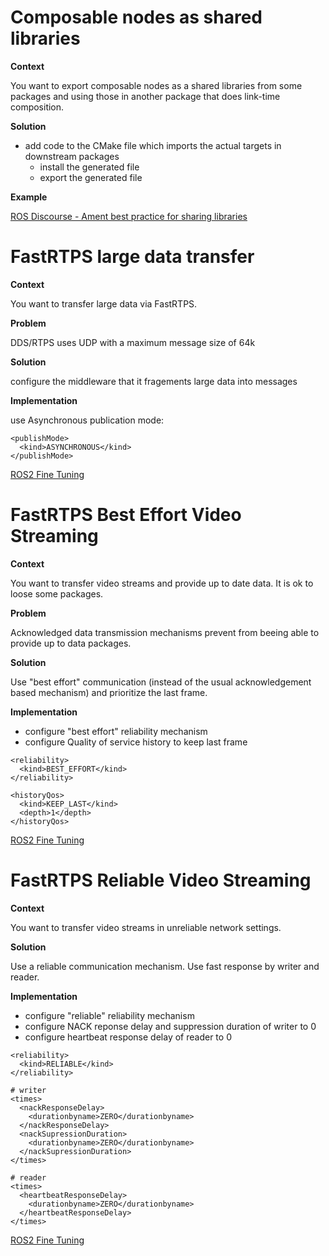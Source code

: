 # Composable nodes as shared libraries

**Context**

You want to export composable nodes as a shared libraries from some packages and using those in another package that does link-time composition.

**Solution**

* add code to the CMake file which imports the actual targets in downstream packages
  * install the generated file
  * export the generated file

**Example**

[ROS Discourse - Ament best practice for sharing libraries](https://discourse.ros.org/t/ament-best-practice-for-sharing-libraries/3602)

# FastRTPS large data transfer

**Context**

You want to transfer large data via FastRTPS.

**Problem**

DDS/RTPS uses UDP with a maximum message size of 64k

**Solution**

configure the middleware that it fragements large data into messages

**Implementation**

use Asynchronous publication mode:

```
<publishMode>
  <kind>ASYNCHRONOUS</kind>
</publishMode>
```

[ROS2 Fine Tuning](https://roscon.ros.org/2017/presentations/ROSCon%202017%20ROS2%20Fine%20Tuning.pdf)

# FastRTPS Best Effort Video Streaming

**Context**

You want to transfer video streams and provide up to date data. It is ok to loose
some packages.

**Problem**

Acknowledged data transmission mechanisms prevent from beeing able to provide
up to data packages.

**Solution**

Use "best effort" communication (instead of the usual acknowledgement based
mechanism) and prioritize the last frame.

**Implementation**

* configure "best effort" reliability mechanism
* configure Quality of service history to keep last frame

```
<reliability>
  <kind>BEST_EFFORT</kind>
</reliability>

<historyQos>
  <kind>KEEP_LAST</kind>
  <depth>1</depth>
</historyQos>
```

[ROS2 Fine Tuning](https://roscon.ros.org/2017/presentations/ROSCon%202017%20ROS2%20Fine%20Tuning.pdf)

# FastRTPS Reliable Video Streaming

**Context**

You want to transfer video streams in unreliable network settings.

**Solution**

Use a reliable communication mechanism. Use fast response by writer and reader.

**Implementation**

* configure "reliable" reliability mechanism
* configure NACK reponse delay and suppression duration of writer to 0
* configure heartbeat response delay of reader to 0

```
<reliability>
  <kind>RELIABLE</kind>
</reliability>

# writer
<times>
  <nackResponseDelay>
    <durationbyname>ZERO</durationbyname>
  </nackResponseDelay>
  <nackSupressionDuration>
    <durationbyname>ZERO</durationbyname>
  </nackSupressionDuration>
</times>

# reader
<times>
  <heartbeatResponseDelay>
    <durationbyname>ZERO</durationbyname>
  </heartbeatResponseDelay>
</times>
```

[ROS2 Fine Tuning](https://roscon.ros.org/2017/presentations/ROSCon%202017%20ROS2%20Fine%20Tuning.pdf)